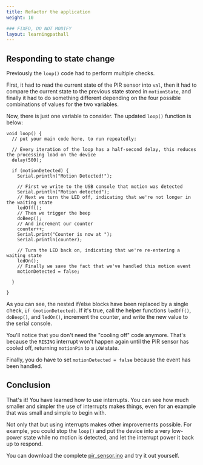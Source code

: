 ```yaml
---
title: Refactor the application
weight: 10

### FIXED, DO NOT MODIFY
layout: learningpathall
---
```


## Responding to state change

Previously the `loop()` code had to perform multiple checks. 

First, it had to read the current state of the PIR sensor into `val`, then it had to compare the current state to the previous state stored in `motionState`, and finally it had to do something different depending on the four possible combinations of values for the two variables.

Now, there is just one variable to consider. The updated `loop()` function is below: 

```arduino
void loop() {
  // put your main code here, to run repeatedly:

  // Every iteration of the loop has a half-second delay, this reduces the processing load on the device
  delay(500);
  
  if (motionDetected) {
    Serial.println("Motion Detected!");
  
    // First we write to the USB console that motion was detected
    Serial.println("Motion detected");
    // Next we turn the LED off, indicating that we're not longer in the waiting state
    ledOff();
    // Then we trigger the beep
    doBeep();
    // And increment our counter
    counter++;
    Serial.print("Counter is now at ");
    Serial.println(counter);
    
    // Turn the LED back on, indicating that we're re-entering a waiting state
    ledOn();
    // Finally we save the fact that we've handled this motion event
    motionDetected = false;

  }

}
```

As you can see, the nested if/else blocks have been replaced by a single check, `if (motionDetected)`. If it's true, call the helper functions `ledOff()`, `doBeep()`, and `ledOn()`, increment the counter, and write the new value to the serial console. 

You'll notice that you don't need the "cooling off" code anymore. That's because the `RISING` interrupt won't happen again until the PIR sensor has cooled off, returning `motionPin` to a `LOW` state.

Finally, you do have to set `motionDetected = false` because the event has been handled.

## Conclusion

That's it! You have learned how to use interrupts. You can see how much smaller and simpler the use of interrupts makes things, even for an example that was small and simple to begin with.

Not only that but using interrupts makes other improvements possible. For example, you could stop the `loop()` and put the device into a very low-power state while no motion is detected, and let the interrupt power it back up to respond.

You can download the complete [pir_sensor.ino](../pir_sensor_2.ino) and try it out yourself.
